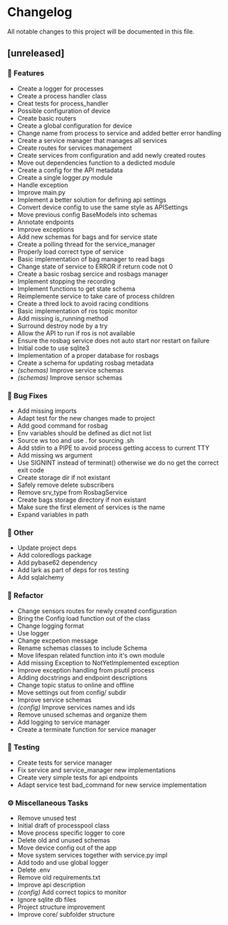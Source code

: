 # Changelog

All notable changes to this project will be documented in this file.

## [unreleased]

### 🚀 Features

- Create a logger for processes
- Create a process handler class
- Creat tests for process_handler
- Possible configuration of device
- Create basic routers
- Create a global configuration for device
- Change name from process to service and added better error handling
- Create a service manager that manages all services
- Create routes for services management
- Create services from configuration and add newly created routes
- Move out dependencies function to a dedicted module
- Create a config for the API metadata
- Create a single logger.py module
- Handle exception
- Improve main.py
- Implement a better solution for defining api settings
- Convert device config to use the same style as APISettings
- Move previous config BaseModels into schemas
- Annotate endpoints
- Improve exceptions
- Add new schemas for bags and for service state
- Create a polling thread for the service_manager
- Properly load correct type of service
- Basic implementation of bag manager to read bags
- Change state of service to ERROR if return code not 0
- Create a basic rosbag sercice and rosbags manager
- Implement stopping the recording
- Implement functions to get state schema
- Reimplemente service to take care of process children
- Create a thred lock to avoid racing conditions
- Basic implementation of ros topic monitor
- Add missing is_running method
- Surround destroy node by a try
- Allow the API to run if ros is not available
- Ensure the rosbag service does not auto start nor restart on failure
- Initial code to use sqlite3
- Implementation of a proper database for rosbags
- Create a schema for updating rosbag metadata
- *(schemas)* Improve service schemas
- *(schemas)* Improve sensor schemas

### 🐛 Bug Fixes

- Add missing imports
- Adapt test for the new changes made to project
- Add good command for rosbag
- Env variables should be defined as dict not list
- Source ws too and use . for sourcing .sh
- Add stdin to a PIPE to avoid process getting access to current TTY
- Add missing ws argument
- Use SIGNINT instead of terminat() otherwise we do no get the correct exit code
- Create storage dir if not existant
- Safely remove delete subscribers
- Remove srv_type from RosbagService
- Create bags storage directory if non existant
- Make sure the first element of services is the name
- Expand variables in path

### 💼 Other

- Update project deps
- Add coloredlogs package
- Add pybase62 dependency
- Add lark as part of deps for ros testing
- Add sqlalchemy

### 🚜 Refactor

- Change sensors routes for newly created configuration
- Bring the Config load function out of the class
- Change logging format
- Use logger
- Change excpetion message
- Rename schemas classes to include Schema
- Move lifespan related function into it's own module
- Add missing Exception to NotYetImplemented exception
- Improve exception handling from psutil process
- Adding docstrings and endpoint descriptions
- Change topic status to online and offline
- Move settings out from config/ subdir
- Improve service schemas
- *(config)* Improve services names and ids
- Remove unused schemas and organize them
- Add logging to service manager
- Create a terminate function for service manager

### 🧪 Testing

- Create tests for service manager
- Fix service and service_manager new implementations
- Create very simple tests for api endpoints
- Adapt service test bad_command for new service implementation

### ⚙️ Miscellaneous Tasks

- Remove unused test
- Initial draft of processpool class
- Move process specific logger to core
- Delete old and unused schemas
- Move device config out of the app
- Move system services together with service.py impl
- Add todo and use global logger
- Delete .env
- Remove old requirements.txt
- Improve api description
- *(config)* Add correct topics to monitor
- Ignore sqlite db files
- Project structure improvement
- Improve core/ subfolder structure

<!-- generated by git-cliff -->
